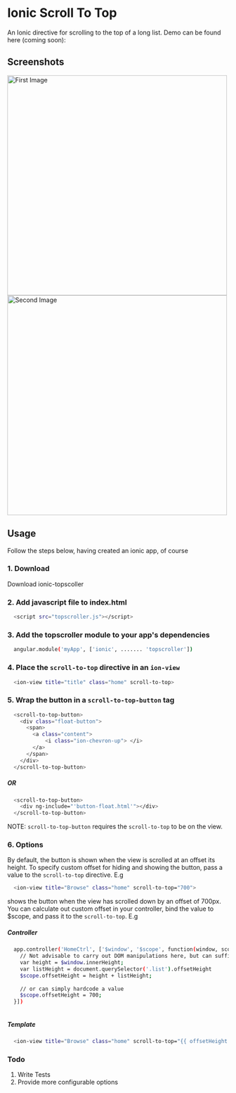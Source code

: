 Ionic Scroll To Top 
================================================================

An Ionic directive for scrolling to the top of a long list. Demo can be found here (coming soon):

## Screenshots
<img src="https://raw.githubusercontent.com/ladmerc/ionic-topscroller/master/img/screenshot1.png" alt="First Image" width="500px"  />

<img src="https://raw.githubusercontent.com/ladmerc/ionic-topscroller/master/img/screenshot2.png" alt="Second Image" width="500px"  />


## Usage
Follow the steps below, having created an ionic app, of course

### 1. Download
Download ionic-topscoller

### 2. Add javascript file to index.html
```bash
  <script src="topscroller.js"></script>
```

### 3. Add the topscroller module to your app's dependencies
```bash
  angular.module('myApp', ['ionic', ....... 'topscroller'])
```

### 4. Place the `scroll-to-top` directive in an `ion-view`
```bash
  <ion-view title="title" class="home" scroll-to-top>
```

### 5. Wrap the button in a `scroll-to-top-button` tag
```bash
  <scroll-to-top-button>
    <div class="float-button">
      <span>
        <a class="content">
            <i class="ion-chevron-up"> </i>
        </a>
      </span>
    </div>
  </scroll-to-top-button>
```
##### OR
```bash
  <scroll-to-top-button>
    <div ng-include="'button-float.html'"></div>
  </scroll-to-top-button>
```
NOTE: `scroll-to-top-button` requires the `scroll-to-top` to be on the view.


### 6. Options
By default, the button is shown when the view is scrolled at an offset its height. To specify custom offset for hiding and
showing the button, pass a value to the `scroll-to-top` directive. E.g
```bash
  <ion-view title="Browse" class="home" scroll-to-top="700">
```
shows the button when the view has scrolled down by an offset of 700px. You can calculate out custom offset in your controller, 
bind the value to $scope, and pass it to the `scroll-to-top`. E.g

##### Controller
```bash
  app.controller('HomeCtrl', ['$window', '$scope', function(window, scope) {
    // Not advisable to carry out DOM manipulations here, but can suffice
    var height = $window.innerHeight;
    var listHeight = document.querySelector('.list').offsetHeight
    $scope.offsetHeight = height + listHeight;
    
    // or can simply hardcode a value
    $scope.offsetHeight = 700;
  }])
  
```
##### Template
```bash
  <ion-view title="Browse" class="home" scroll-to-top="{{ offsetHeight }}">
```

### Todo
1. Write Tests
2. Provide more configurable options

